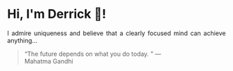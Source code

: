# Hi, I'm Derrick 👋!
<p align="justify">I admire uniqueness and believe that a clearly focused mind can achieve anything...</p> 
<!-- #quote-start -->
<blockquote>&ldquo;The future depends on what you do today. &rdquo; &mdash; <footer>Mahatma Gandhi</footer></blockquote>
<!-- #quote-end -->
